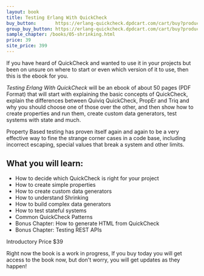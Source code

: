 ```yaml
---
layout: book
title: Testing Erlang With QuickCheck
buy_button:       https://erlang-quickcheck.dpdcart.com/cart/buy?product_id=103822&product_price_id=109522&quantity=1&use_cart=0&gateway=twocheckout
group_buy_button: https://erlang-quickcheck.dpdcart.com/cart/buy?product_id=103895&product_price_id=109600&quantity=1&use_cart=0&gateway=twocheckout
sample_chapter: /books/05-shrinking.html
price: 39
site_price: 399 
---
```


If you have heard of QuickCheck and wanted to use it in your projects
but been on unsure on where to start or even which version of it to
use, then this is the ebook for you.


*Testing Erlang With QuickCheck* will be an ebook of about 50 pages
(PDF Format) that will start with explaining the basic concepts of
QuickCheck, explain the differences between Quiviq QuickCheck, PropEr
and Triq and why you should choose one of those over the other, and
then show how to create properties and run them, create custom data
generators, test systems with state and much. 

Property Based testing has proven itself again and again to be a very
effective way to fine the strange corner cases in a code base,
including incorrect escaping, special values that break a system and
other limits. 

## What you will learn:

* How to decide which QuickCheck is right for your project
* How to create simple properties
* How to create custom data generators
* How to understand Shrinking
* How to build complex data generators
* How to test stateful systems
* Common QuickCheck Patterns
* Bonus Chapter: How to generate HTML from QuickCheck
* Bonus Chapter: Testing REST APIs

Introductory Price $39

Right now the book is a work in progress, If you buy today you will
get access to the book now, but don't worry, you will get updates as
they happen!
